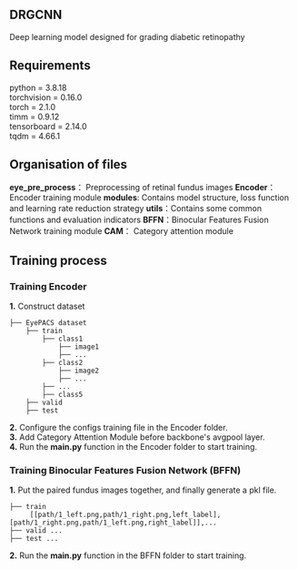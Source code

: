 ## DRGCNN

Deep learning model designed for grading diabetic retinopathy

## Requirements
python = 3.8.18  
torchvision = 0.16.0  
torch = 2.1.0  
timm = 0.9.12  
tensorboard = 2.14.0  
tqdm = 4.66.1
## Organisation of files

**eye_pre_process**： Preprocessing of retinal fundus images 
**Encoder**： Encoder training module
**modules**: Contains model structure, loss function and learning rate reduction strategy
**utils**：Contains some common functions and evaluation indicators
**BFFN**：Binocular Features Fusion Network training module
**CAM**： Category attention module  


## Training process
### Training Encoder
**1.** Construct dataset 
```
├── EyePACS dataset
    ├── train
        ├── class1
            ├── image1
            ├── ...
        ├── class2
            ├── image2
            ├── ...
        ├── ...
        ├── class5
    ├── valid
    ├── test
```
**2.** Configure the configs training file in the Encoder folder.  
**3.** Add Category Attention Module before backbone's avgpool layer.  
**4.** Run the **main.py** function in the Encoder folder to start training.
### Training Binocular Features Fusion Network (BFFN)
**1.** Put the paired fundus images together, and finally generate a pkl file. 
```
├── train
     [[path/1_left.png,path/1_right.png,left_label],[path/1_right.png,path/1_left.png,right_label]],...      
├── valid ...
├── test ...
```
**2.** Run the **main.py** function in the BFFN folder to start training.
